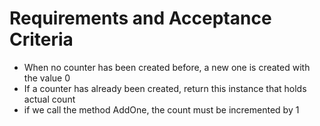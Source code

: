 # Requirements and Acceptance Criteria

- When no counter has been created before, a new one is created with the value 0
- If a counter has already been created, return this instance that holds actual count
- if we call the method AddOne, the count must be incremented by 1
